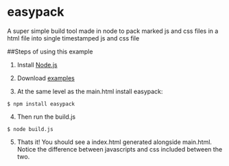 easypack
========

A super simple build tool made in node to pack marked js and css files in a html file into single timestamped js and css file 

##Steps of using this example

1. Install [Node.js](http://nodejs.org/download/)

2. Download [examples](https://github.com/shaunakv1/easypack/archive/examples.zip)

3. At the same level as the main.html install easypack:
```
$ npm install easypack 
```

4. Then run the build.js 
```
$ node build.js
```

5. Thats it! You should see a index.html generated alongside main.html. Notice the difference between javascripts and css included between the two. 


